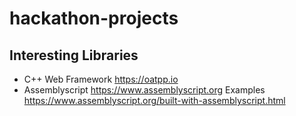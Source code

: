# hackathon-projects
## Interesting Libraries
- C++ Web Framework https://oatpp.io
- Assemblyscript https://www.assemblyscript.org Examples https://www.assemblyscript.org/built-with-assemblyscript.html
